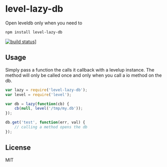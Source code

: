 # level-lazy-db

Open leveldb only when you need to

	npm install level-lazy-db

[![build status](https://secure.travis-ci.org/mafintosh/level-lazy-db.png)](http://travis-ci.org/mafintosh/level-lazy-db)]

## Usage

Simply pass a function the calls it callback with a levelup instance.
The method will only be called once and only when you call a io method on the db.

``` js
var lazy = require('level-lazy-db');
var level = require('level');

var db = lazy(function(cb) {
	cb(null, level('/tmp/my.db'));
});

db.get('test', function(err, val) {
	// calling a method opens the db
});

```

## License

MIT